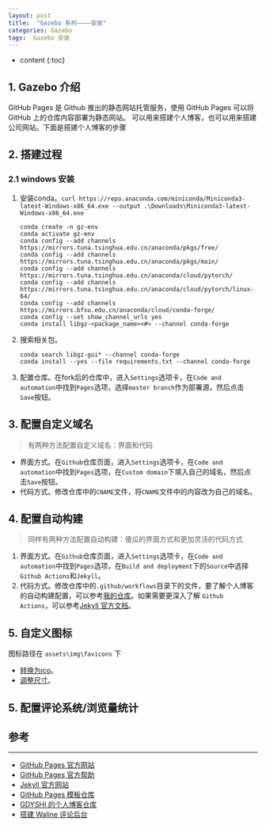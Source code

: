 ```yaml
---
layout: post
title:  "Gazebo 系列————安装"
categories: Gazebo
tags:  Gazebo 安装
---
```


* content
{:toc}
 

## 1. Gazebo 介绍

GitHub Pages 是 Github 推出的静态网站托管服务，使用 GitHub Pages 可以将 GitHub 上的仓库内容部署为静态网站。
可以用来搭建个人博客，也可以用来搭建公司网站。下面是搭建个人博客的步骤


## 2. 搭建过程

### 2.1 windows 安装

1. 安装conda。`curl https://repo.anaconda.com/miniconda/Miniconda3-latest-Windows-x86_64.exe --output .\Downloads\Miniconda3-latest-Windows-x86_64.exe`
    ```
    conda create -n gz-env
    conda activate gz-env
    conda config --add channels https://mirrors.tuna.tsinghua.edu.cn/anaconda/pkgs/free/
    conda config --add channels https://mirrors.tuna.tsinghua.edu.cn/anaconda/pkgs/main/
    conda config --add channels https://mirrors.tuna.tsinghua.edu.cn/anaconda/cloud/pytorch/
    conda config --add channels https://mirrors.tuna.tsinghua.edu.cn/anaconda/cloud/pytorch/linux-64/
    conda config --add channels https://mirrors.bfsu.edu.cn/anaconda/cloud/conda-forge/
    conda config --set show_channel_urls yes
    conda install libgz-<package_name><#> --channel conda-forge
    ```
2. 搜索相关包。
    ```
    conda search libgz-gui* --channel conda-forge
    conda install --yes --file requirements.txt --channel conda-forge
    ```

3. 配置仓库。在fork后的仓库中，进入`Settings`选项卡，在`Code and automation`中找到`Pages`选项，选择`master branch`作为部署源，然后点击`Save`按钮。

## 3. 配置自定义域名

> 有两种方法配置自定义域名：界面和代码
>

- 界面方式。在`Github`仓库页面，进入`Settings`选项卡，在`Code and automation`中找到`Pages`选项，在`Custom domain`下填入自己的域名，然后点击`Save`按钮。
- 代码方式。修改仓库中的`CNAME`文件，将`CNAME`文件中的内容改为自己的域名。

## 4. 配置自动构建

> 同样有两种方法配置自动构建：傻瓜的界面方式和更加灵活的代码方式
>


1. 界面方式。在`Github`仓库页面，进入`Settings`选项卡，在`Code and automation`中找到`Pages`选项，在`Build and deployment`下的`Source`中选择`Github Actions`和`Jekyll`。
2. 代码方式。修改仓库中的`.github/workflows`目录下的文件，要了解个人博客的自动构建配置，可以参考[我的仓库](https://github.com/gdyshi/gdyshi.github.io)。如果需要更深入了解 `Github Actions`，可以参考[Jekyll 官方文档](https://jekyllrb.com/docs/continuous-integration/)。

## 5. 自定义图标

图标路径在 `assets\img\favicons` 下
- [转换为ico](https://www.aconvert.com/cn/image/resize/)。
- [调整尺寸](https://www.aconvert.com/cn/image/resize/)。

## 5. 配置评论系统/浏览量统计

## 参考
---
- [GitHub Pages 官方网站](https://pages.github.com/)
- [GitHub Pages 官方帮助](https://docs.github.com/en/pages/quickstart)
- [Jekyll 官方网站](https://jekyllrb.com/)
- [GitHub Pages 模板仓库](https://github.com/topics/jekyll-theme)
- [GDYSHI 的个人博客仓库](https://github.com/gdyshi/gdyshi.github.io)
- [搭建 Waline 评论后台](https://waline.js.org/guide/get-started/)
